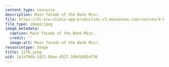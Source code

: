 ```yaml
---
content_type: resource
description: Main facade of the Bank Misr.
file: https://ol-ocw-studio-app-production.s3.amazonaws.com/courses/4-615-the-architecture-of-cairo-spring-2002/1a1a786b242189aed52759b45d85df30_1176.jpeg
file_type: image/jpeg
image_metadata:
  caption: Main facade of the Bank Misr.
  credit: ''
  image-alt: Main facade of the Bank Misr.
resourcetype: Image
title: 1176.jpeg
uid: 1a1a786b-2421-89ae-d527-59b45d85df30
---
```

